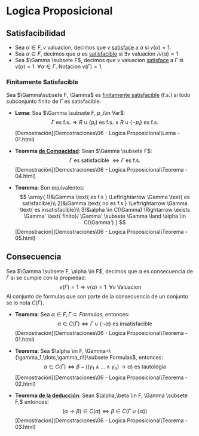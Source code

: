 # Logica Proposicional

## Satisfacibilidad

- Sea $\alpha \in F, v$ valuacion, decimos que $v$ <u>satisface</u> a $\alpha$ si $v(\alpha)=1$.
- Sea $\alpha \in F$, decimos que $\alpha$ es <u>satisfacible</u> si $\exists v \text{ valuacion }/v(\alpha)=1$
- Sea $\Gamma \subsete F$, decimos que $v$ valuacion <u>satisface</u> a $\Gamma$ si $v(\alpha)=1 ~~\forall\alpha \in \Gamma$. Notacion $v(\Gamma)=1$.

### Finitamente Satisfacible

Sea $\Gamma\subsete F, \Gamma$ es <u>finitamente satisfacible</u> (f.s.) si todo subconjunto finito de $\Gamma$ es satisfacible.

- **Lema**: Sea $\Gamma \subsete F, p_i\in Var$:
  $$
  \Gamma \text{ es f.s.} \Rightarrow R\cup \{p_i\} \text{ es f.s.} \lor R\cup \{\neg p_i\} \text{ es f.s.}
  $$
   [Demostración](Demostraciones\06 - Logica Proposicional\Lema - 01.html) 

- **Teorema <u>de Compacidad</u>**: Sean $\Gamma \subsete F$:
  $$
  \Gamma \text{ es satisfacible }\Leftrightarrow \Gamma \text{ es f.s.}
  $$
 [Demostración](Demostraciones\06 - Logica Proposicional\Teorema - 04.html) 
  
- **Teorema**: Son equivalentes:
  $$
  \array{
  1)&\Gamma \text{ es f.s } \Leftrightarrow \Gamma \text{ es satisfacible}\\
  2)&\Gamma \text{ no es f.s.} \Leftrightarrow \Gamma \text{ es insatisfacible}\\
  3)&\alpha \in C(\Gamma) \Rightarrow \exists \Gamma' \text{ finito}/ \Gamma' \subsete \Gamma \land \alpha \in C(\Gamma')
  }
  $$
   [Demostración](Demostraciones\06 - Logica Proposicional\Teorema - 05.html) 

## Consecuencia

Sea $\Gamma \subsete F, \alpha \in F$, decimos que $\alpha$ es consecuencia de $\Gamma$ si se cumple con la propiedad:
$$
v(\Gamma)=1 \Rightarrow v(\alpha)=1~~\forall v \text{ Valuacion}
$$
Al conjunto de formulas que son parte de la consecuencia de un conjunto se lo nota $C(\Gamma)$.

- **Teorema**: Sea $\alpha \in F, \Gamma \subset Formulas$, entonces:
  $$
  \alpha \in C(\Gamma) \Leftrightarrow \Gamma \cup \{\neg \alpha\} \text{ es insatisfacible}
  $$
 [Demostración](Demostraciones\06 - Logica Proposicional\Teorema - 01.html) 
  
- **Teorema**: Sea $\alpha \in F, \Gamma=\{\gamma_1,\dots,\gamma_n\}\subsete Formulas$, entonces:
  $$
  \alpha \in C(\Gamma) \Leftrightarrow \beta-((\gamma_1 \land \dots \land \gamma_n) \rightarrow \alpha) \text{ es tautologia}
  $$
 [Demostración](Demostraciones\06 - Logica Proposicional\Teorema - 02.html) 
  
- **Teorema <u>de la deducción</u>**: Sean $\alpha,\beta \in F, \Gamma \subsete F,$ entonces:
  $$
  (\alpha \rightarrow \beta) \in C(\alpha) \Leftrightarrow \beta \in C(\Gamma \cup \{\alpha\})
  $$
  [Demostración](Demostraciones\06 - Logica Proposicional\Teorema - 03.html) 



